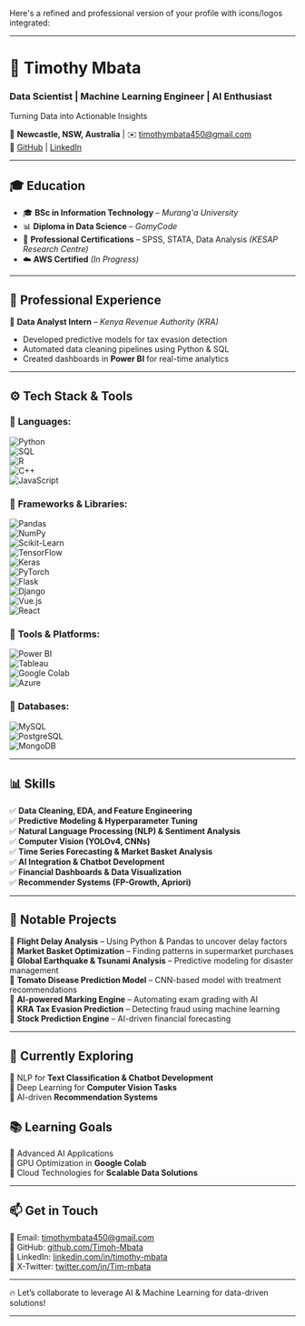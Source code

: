 Here's a refined and professional version of your profile with icons/logos integrated:  

---

# 🚀 **Timothy Mbata**  
### **Data Scientist | Machine Learning Engineer | AI Enthusiast**  
Turning Data into Actionable Insights  

📍 **Newcastle, NSW, Australia** | ✉️ [timothymbata450@gmail.com](mailto:timothymbata450@gmail.com)  
🔗 [GitHub](https://github.com/Timoh-Mbata) | [LinkedIn](https://linkedin.com/in/timothy-mbata)  

---

## 🎓 **Education**  
- 🎓 **BSc in Information Technology** – *Murang'a University*  
- 📊 **Diploma in Data Science** – *GomyCode*  
- 🏅 **Professional Certifications** – SPSS, STATA, Data Analysis *(KESAP Research Centre)*  
- ☁️ **AWS Certified** *(In Progress)*  

---

## 💼 **Professional Experience**  
🔹 **Data Analyst Intern** – *Kenya Revenue Authority (KRA)*  

- Developed predictive models for tax evasion detection  
- Automated data cleaning pipelines using Python & SQL  
- Created dashboards in **Power BI** for real-time analytics  

---

## ⚙️ **Tech Stack & Tools**  
### 🔹 **Languages:**  
![Python](https://img.shields.io/badge/Python-3776AB?style=for-the-badge&logo=python&logoColor=white)  
![SQL](https://img.shields.io/badge/SQL-4479A1?style=for-the-badge&logo=postgresql&logoColor=white)  
![R](https://img.shields.io/badge/R-276DC3?style=for-the-badge&logo=r&logoColor=white)  
![C++](https://img.shields.io/badge/C++-00599C?style=for-the-badge&logo=cplusplus&logoColor=white)  
![JavaScript](https://img.shields.io/badge/JavaScript-F7DF1E?style=for-the-badge&logo=javascript&logoColor=black)  

### 🔹 **Frameworks & Libraries:**  
![Pandas](https://img.shields.io/badge/Pandas-150458?style=for-the-badge&logo=pandas)  
![NumPy](https://img.shields.io/badge/NumPy-013243?style=for-the-badge&logo=numpy)  
![Scikit-Learn](https://img.shields.io/badge/Scikit--Learn-F7931E?style=for-the-badge&logo=scikit-learn)  
![TensorFlow](https://img.shields.io/badge/TensorFlow-FF6F00?style=for-the-badge&logo=tensorflow&logoColor=white)  
![Keras](https://img.shields.io/badge/Keras-D00000?style=for-the-badge&logo=keras&logoColor=white)  
![PyTorch](https://img.shields.io/badge/PyTorch-EE4C2C?style=for-the-badge&logo=pytorch&logoColor=white)  
![Flask](https://img.shields.io/badge/Flask-000000?style=for-the-badge&logo=flask&logoColor=white)  
![Django](https://img.shields.io/badge/Django-092E20?style=for-the-badge&logo=django&logoColor=white)  
![Vue.js](https://img.shields.io/badge/Vue.js-4FC08D?style=for-the-badge&logo=vue.js&logoColor=white)  
![React](https://img.shields.io/badge/React-61DAFB?style=for-the-badge&logo=react&logoColor=black)  

### 🔹 **Tools & Platforms:**  
![Power BI](https://img.shields.io/badge/Power%20BI-F2C811?style=for-the-badge&logo=power-bi&logoColor=black)  
![Tableau](https://img.shields.io/badge/Tableau-E97627?style=for-the-badge&logo=tableau&logoColor=white)  
![Google Colab](https://img.shields.io/badge/Google%20Colab-F9AB00?style=for-the-badge&logo=google-colab&logoColor=black)  
![Azure](https://img.shields.io/badge/Azure-0078D4?style=for-the-badge&logo=microsoft-azure&logoColor=white)  

### 🔹 **Databases:**  
![MySQL](https://img.shields.io/badge/MySQL-4479A1?style=for-the-badge&logo=mysql&logoColor=white)  
![PostgreSQL](https://img.shields.io/badge/PostgreSQL-4169E1?style=for-the-badge&logo=postgresql&logoColor=white)  
![MongoDB](https://img.shields.io/badge/MongoDB-47A248?style=for-the-badge&logo=mongodb&logoColor=white)  

---

## 📊 **Skills**  
✅ **Data Cleaning, EDA, and Feature Engineering**  
✅ **Predictive Modeling & Hyperparameter Tuning**  
✅ **Natural Language Processing (NLP) & Sentiment Analysis**  
✅ **Computer Vision (YOLOv4, CNNs)**  
✅ **Time Series Forecasting & Market Basket Analysis**  
✅ **AI Integration & Chatbot Development**  
✅ **Financial Dashboards & Data Visualization**  
✅ **Recommender Systems (FP-Growth, Apriori)**  

---

## 🚀 **Notable Projects**  
🔹 **Flight Delay Analysis** – Using Python & Pandas to uncover delay factors  
🔹 **Market Basket Optimization** – Finding patterns in supermarket purchases  
🔹 **Global Earthquake & Tsunami Analysis** – Predictive modeling for disaster management  
🔹 **Tomato Disease Prediction Model** – CNN-based model with treatment recommendations  
🔹 **AI-powered Marking Engine** – Automating exam grading with AI  
🔹 **KRA Tax Evasion Prediction** – Detecting fraud using machine learning  
🔹 **Stock Prediction Engine** – AI-driven financial forecasting  

---

## 🌱 **Currently Exploring**  
📌 NLP for **Text Classification & Chatbot Development**  
📌 Deep Learning for **Computer Vision Tasks**  
📌 AI-driven **Recommendation Systems**  

## 📚 **Learning Goals**  
📌 Advanced AI Applications  
📌 GPU Optimization in **Google Colab**  
📌 Cloud Technologies for **Scalable Data Solutions**  

---

## 📫 **Get in Touch**  
📧 Email: [timothymbata450@gmail.com](mailto:timothymbata450@gmail.com)  
🔗 GitHub: [github.com/Timoh-Mbata](https://github.com/Timoh-Mbata)  
🔗 LinkedIn: [linkedin.com/in/timothy-mbata](https://linkedin.com/in/timothy-mbata)  
🔗 X-Twitter: [twitter.com/in/Tim-mbata](https://x.com/Tim_Mbata)

---

🔥 Let’s collaborate to leverage AI & Machine Learning for data-driven solutions!  

---

